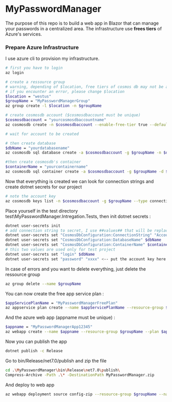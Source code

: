 # MyPasswordManager

The purpose of this repo is to build a web app in Blazor that can manage your passwords in a centralized area. The infrastructure use **frees tiers** of Azure's services.

### Prepare Azure Infrastructure
I use azure cli to provision my infrastructure.
```sh
# first you have to login
az login

# create a ressource group
# warning, depending of $location, free tiers of cosmos db may not be available
# if you encounter an error, please change $location
$location = "westus"
$groupName = "MyPasswordManagerGroup"
az group create -l $location -n $groupName

# create cosmosdb account ($cosmosdbaccount must be unique)
$cosmosdbaccount = "yourcosmosdbaccountname"
az cosmosdb create -n $cosmosdbaccount --enable-free-tier true --default-consistency-level "Session" --resource-group $groupName

# wait for account to be created

# then create database
$dbName = "yourdatabasename"
az cosmosdb sql database create -a $cosmosdbaccount -g $groupName -n $dbName

#then create cosmosdb's container
$containerName = "yourcontainername"
az cosmosdb sql container create -a $cosmosdbaccount -g $groupName -d $dbName -n $containerName -p '/pkey'
```

Now that everything is created we can look for connection strings and create dotnet secrets for our project

```sh
# note the account key
az cosmosdb keys list -n $cosmosdbaccount -g $groupName --type connection-strings
```

Place yourself in the test directory test\MyPasswordManager.Intregation.Tests, then init dotnet secrets :
```sh
dotnet user-secrets init
# add connection string to secret, I use ##values## that will be replaced later in code
dotnet user-secrets set "CosmosDbConfiguration:ConnectionString" "AccountEndpoint=https://##login##.documents.azure.com:443/;AccountKey=##password##"
dotnet user-secrets set "CosmosDbConfiguration:DatabaseName" $dbName
dotnet user-secrets set "CosmosDbConfiguration:ContainerName" $containerName
# this two values are used only for test project
dotnet user-secrets set "login" $dbName
dotnet user-secrets set "password" "xxxx" <-- put the account key here

```
In case of errors and you want to delete everything, just delete the ressource group
```sh
az group delete --name $groupName
```

You can now create the free app service plan :
```sh
$appServicePlanName = "MyPasswordManagerFreePlan"
az appservice plan create --name $appServicePlanName --resource-group $groupName --sku FREE
```

And the azure web app (appname must be unique) :

```sh
$appname = "MyPasswordManagerApp12345"
az webapp create --name $appname --resource-group $groupName --plan $appServicePlanName
```

Now you can publish the app 
```sh
dotnet publish -c Release
```

Go to bin/Release/net7.0/publish and zip the file
```sh
cd .\MyPasswordManager\bin\Release\net7.0\publish\
Compress-Archive -Path .\* -DestinationPath MyPasswordManager.zip
```

And deploy to web app
```sh
az webapp deployment source config-zip --resource-group $groupName --name $appname --src MyPasswordManager.zip
```